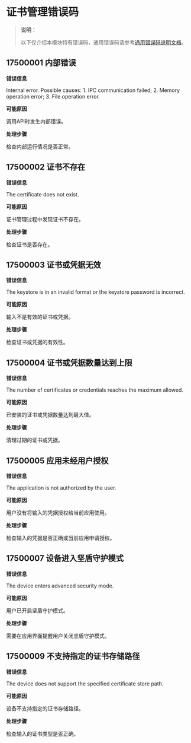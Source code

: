 # 证书管理错误码

<!--Kit: Device Certificate Kit-->
<!--Subsystem: Security-->
<!--Owner: @chaceli-->
<!--SE: @chande-->
<!--TSE: @zhangzhi1995-->

> **说明：**
>
> 以下仅介绍本模块特有错误码，通用错误码请参考[通用错误码说明文档](../errorcode-universal.md)。

## 17500001 内部错误

**错误信息**

Internal error. Possible causes: 1. IPC communication failed; 2. Memory operation error; 3. File operation error.

**可能原因**

调用API时发生内部错误。

**处理步骤**

检查内部运行情况是否正常。

## 17500002 证书不存在

**错误信息**

The certificate does not exist.

**可能原因**

证书管理过程中发现证书不存在。

**处理步骤**

检查证书是否存在。

## 17500003 证书或凭据无效

**错误信息**

The keystore is in an invalid format or the keystore password is incorrect.

**可能原因**

输入不是有效的证书或凭据。

**处理步骤**

检查证书或凭据的有效性。

## 17500004 证书或凭据数量达到上限

**错误信息**

The number of certificates or credentials reaches the maximum allowed.

**可能原因**

已安装的证书或凭据数量达到最大值。

**处理步骤**

清理过期的证书或凭据。

## 17500005 应用未经用户授权

**错误信息**

The application is not authorized by the user.

**可能原因**

用户没有将输入的凭据授权给当前应用使用。

**处理步骤**

检查输入的凭据是否正确或当前应用申请授权。

## 17500007 设备进入坚盾守护模式

**错误信息**

The device enters advanced security mode.

**可能原因**

用户已开启坚盾守护模式。

**处理步骤**

需要在应用界面提醒用户关闭坚盾守护模式。

## 17500009 不支持指定的证书存储路径

**错误信息**

The device does not support the specified certificate store path.

**可能原因**

设备不支持指定的证书存储路径。

**处理步骤**

检查输入的证书类型是否正确。
